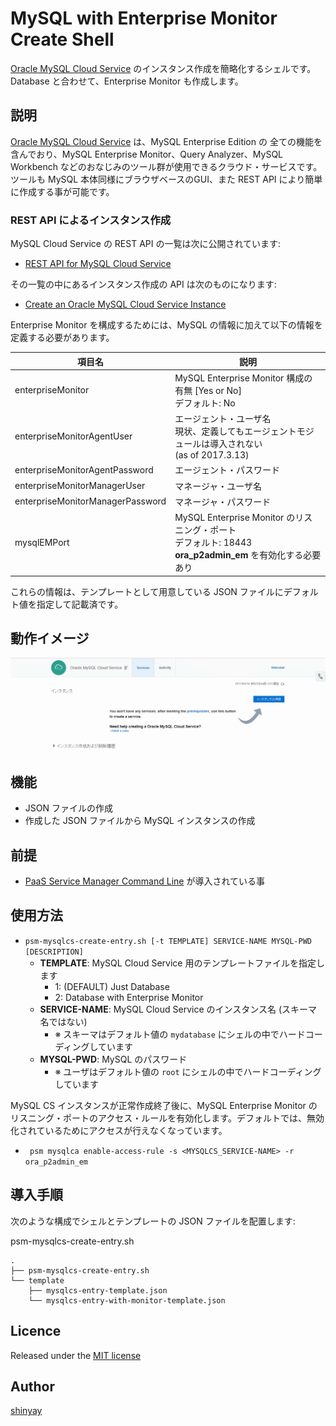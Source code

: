 # MySQL with Enterprise Monitor Create Shell

[Oracle MySQL Cloud Service](https://cloud.oracle.com/en_US/mysql) のインスタンス作成を簡略化するシェルです。Database と合わせて、Enterprise Monitor も作成します。

## 説明

[Oracle MySQL Cloud Service](https://cloud.oracle.com/en_US/mysql) は、MySQL Enterprise Edition の 全ての機能を含んでおり、MySQL Enterprise Monitor、Query Analyzer、MySQL Workbench などのおなじみのツール群が使用できるクラウド・サービスです。
ツールも MySQL 本体同様にブラウザベースのGUI、また REST API により簡単に作成する事が可能です。

### REST API によるインスタンス作成

MySQL Cloud Service の REST API の一覧は次に公開されています:

- [REST API for MySQL Cloud Service](http://docs.oracle.com/cloud/latest/mysql-cloud/CSMCS/index.html)

その一覧の中にあるインスタンス作成の API は次のものになります:

- [Create an Oracle MySQL Cloud Service Instance](http://docs.oracle.com/cloud/latest/mysql-cloud/CSMCS/op-paas-api-v1.1-instancemgmt-%7BidentityDomainId%7D-services-MySQLCS-instances-post.html)

Enterprise Monitor を構成するためには、MySQL の情報に加えて以下の情報を定義する必要があります。

|項目名|説明|
|---|---|
|enterpriseMonitor|MySQL Enterprise Monitor 構成の有無 [Yes or No]<br>デフォルト: No|
|enterpriseMonitorAgentUser|エージェント・ユーザ名<br>現状、定義してもエージェントモジュールは導入されない<br>(as of 2017.3.13)|
|enterpriseMonitorAgentPassword|エージェント・パスワード|
|enterpriseMonitorManagerUser|マネージャ・ユーザ名|
|enterpriseMonitorManagerPassword|マネージャ・パスワード|
|mysqlEMPort|MySQL Enterprise Monitor のリスニング・ポート<br>デフォルト: 18443<br>**ora_p2admin_em** を有効化する必要あり|

これらの情報は、テンプレートとして用意している JSON ファイルにデフォルト値を指定して記載済です。

## 動作イメージ

![MySQL Creation](images/mysql-em.gif)

## 機能

- JSON ファイルの作成
- 作成した JSON ファイルから MySQL インスタンスの作成

## 前提

- [PaaS Service Manager Command Line](https://docs.oracle.com/en/cloud/paas/java-cloud/pscli/index.html) が導入されている事

## 使用方法

- `psm-mysqlcs-create-entry.sh [-t TEMPLATE] SERVICE-NAME MYSQL-PWD [DESCRIPTION]`
  - **TEMPLATE**: MySQL Cloud Service 用のテンプレートファイルを指定します
    - 1: (DEFAULT) Just Database
    - 2: Database with Enterprise Monitor
  - **SERVICE-NAME**: MySQL Cloud Service のインスタンス名 (スキーマ名ではない)
    - ※ スキーマはデフォルト値の `mydatabase` にシェルの中でハードコーディングしています
  - **MYSQL-PWD**: MySQL のパスワード
    - ※ ユーザはデフォルト値の `root` にシェルの中でハードコーディングしています

MySQL CS インスタンスが正常作成終了後に、MySQL Enterprise Monitor のリスニング・ポートのアクセス・ルールを有効化します。デフォルトでは、無効化されているためにアクセスが行えなくなっています。

- ` psm mysqlca enable-access-rule -s <MYSQLCS_SERVICE-NAME> -r ora_p2admin_em`

## 導入手順

次のような構成でシェルとテンプレートの JSON ファイルを配置します:

psm-mysqlcs-create-entry.sh

```
.
├── psm-mysqlcs-create-entry.sh
└── template
    ├── mysqlcs-entry-template.json
    └── mysqlcs-entry-with-monitor-template.json
```

## Licence

Released under the [MIT license](https://gist.githubusercontent.com/shinyay/56e54ee4c0e22db8211e05e70a63247e/raw/44f0f4de510b4f2b918fad3c91e0845104092bff/LICENSE)

## Author

[shinyay](https://github.com/shinyay)
